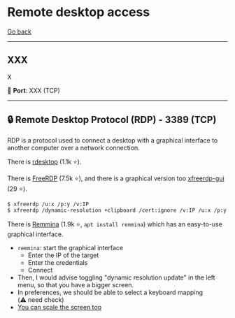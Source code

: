 # Remote desktop access

[Go back](../index.md)

<hr class="sep-both">

## XXX

<div class="row row-cols-md-2"><div>

X

🐊️ **Port**: XXX (TCP)
</div><div>
</div></div>

<hr class="sep-both">

## 🔒 Remote Desktop Protocol (RDP) - 3389 (TCP)

<div class="row row-cols-md-2"><div>

RDP is a protocol used to connect a desktop with a graphical interface to another computer over a network connection.

There is [rdesktop](https://github.com/rdesktop/rdesktop) (1.1k ⭐).

There is [FreeRDP](https://github.com/FreeRDP/FreeRDP) (7.5k ⭐), and there is a graphical version too [xfreerdp-gui](https://github.com/wyllianbs/xfreerdp-gui) (29 ⭐).

```bash
$ xfreerdp /u:x /p:y /v:IP
$ xfreerdp /dynamic-resolution +clipboard /cert:ignore /v:IP /u:x /p:y
```
</div><div>

There is [Remmina](https://github.com/FreeRDP/Remmina) (1.9k ⭐, `apt install remmina`) which has an easy-to-use graphical interface.

* `remmina`: start the graphical interface
    * Enter the IP of the target
    * Enter the credentials
    * Connect
* Then, I would advise toggling "dynamic resolution update" in the left menu, so that you have a bigger screen.
* In preferences, we should be able to select a keyboard mapping <nobr class="small text-muted">(⚠️ need check)</nobr>
* [You can scale the screen too](https://askubuntu.com/questions/1075098/remmina-scaling-options)
</div></div>